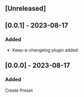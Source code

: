 ## [Unreleased]

## [0.0.1] - 2023-08-17

### Added

- Keep-a-changelog plugin added.

## [0.0.0] - 2023-08-17

### Added

Create Preset
